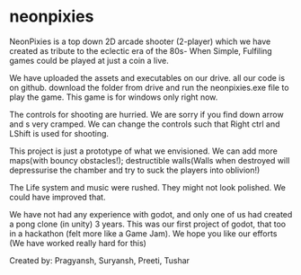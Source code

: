 # neonpixies

NeonPixies is a top down 2D arcade shooter (2-player) which we have created as tribute to the eclectic era of the 80s- When Simple, Fulfiling games could be played at just a coin a live.

We have uploaded the assets and executables on our drive. all our code is on  github. download the folder from drive and run the neonpixies.exe file to play the game.
This game is for windows only right now.

The controls for shooting are hurried. We are sorry if you find down arrow and s very cramped. We can change the controls such that Right ctrl and LShift is used for shooting.

This project is just a prototype of what we envisioned. We can add more maps(with bouncy obstacles!); destructible walls(Walls when destroyed will depressurise the chamber and try to suck the players into oblivion!)

The Life system and music were rushed. They might not look polished. We could have improved that.

We have not had any experience with godot, and only one of us had created a pong clone (in unity) 3 years. This was our first project of godot, that too in a hackathon (felt more like a Game Jam). We hope you like our efforts (We have worked really hard for this)

Created by: Pragyansh, Suryansh, Preeti, Tushar
